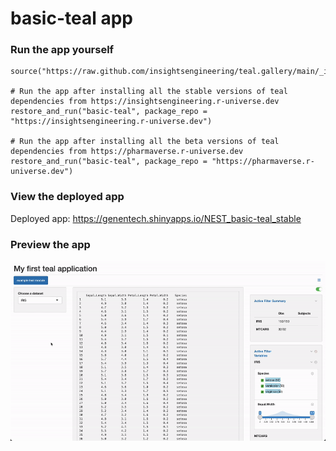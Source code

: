
<!-- Generated by app_readme_template.Rmd and generate_app_readme.R: do not edit by hand-->

# basic-teal app

### Run the app yourself

    source("https://raw.github.com/insightsengineering/teal.gallery/main/_internal/utils/sourceme.R")

    # Run the app after installing all the stable versions of teal dependencies from https://insightsengineering.r-universe.dev
    restore_and_run("basic-teal", package_repo = "https://insightsengineering.r-universe.dev")

    # Run the app after installing all the beta versions of teal dependencies from https://pharmaverse.r-universe.dev
    restore_and_run("basic-teal", package_repo = "https://pharmaverse.r-universe.dev")

### View the deployed app

Deployed app: <https://genentech.shinyapps.io/NEST_basic-teal_stable>

### Preview the app

![](../_internal/quarto/assets/img/basic-teal.gif)<!-- -->
